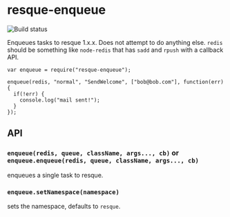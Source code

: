 # resque-enqueue

![Build status](https://travis-ci.org/timruffles/resque-enqueue.svg)

Enqueues tasks to resque 1.x.x. Does not attempt to do anything else. `redis` should be something like `node-redis` that has `sadd` and `rpush` with a callback API.

```
var enqueue = require("resque-enqueue");

enqueue(redis, "normal", "SendWelcome", ["bob@bob.com"], function(err) {
  if(!err) {
    console.log("mail sent!");
  }
});
```

## API

### `enqueue(redis, queue, className, args..., cb)` or `enqueue.enqueue(redis, queue, className, args..., cb)`

enqueues a single task to resque.

### `enqueue.setNamespace(namespace)`

sets the namespace, defaults to `resque`.

